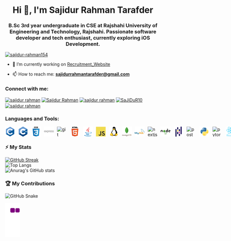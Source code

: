<h1 align="center">Hi 👋, I'm Sajidur Rahman Tarafder</h1>
<h3 align="center">B.Sc 3rd year undergraduate in CSE at Rajshahi University of Engineering and Technology, Rajshahi. Passionate software developer and tech enthusiast, currently exploring iOS Development.</h3>

<p align="left"> <a href="https://github.com/ryo-ma/github-profile-trophy"><img src="https://github-profile-trophy.vercel.app/?username=sajidur-rahman154" alt="sajidur-rahman154" /></a> </p>

- 🔭 I’m currently working on [Recruitment_Website](https://github.com/SaJiDuR-RaHmAn154/Recruitment_Website)

- 📫 How to reach me: **sajidurrahmantarafder@gmail.com**

<h3 align="left">Connect with me:</h3>
<p align="left">
<a href="https://www.linkedin.com/in/sajidur-rahman-910b28235/" target="blank"><img align="center" src="https://raw.githubusercontent.com/rahuldkjain/github-profile-readme-generator/master/src/images/icons/Social/linked-in-alt.svg" alt="sajidur rahman" height="30" width="40" /></a>
<a href="https://www.facebook.com/sajidur.rahman.3158652" target="blank"><img align="center" src="https://raw.githubusercontent.com/rahuldkjain/github-profile-readme-generator/master/src/images/icons/Social/facebook.svg" alt="Sajidur Rahman" height="30" width="40" /></a>
<a href="https://www.hackerrank.com/profile/sajidurrahmanta1" target="blank"><img align="center" src="https://raw.githubusercontent.com/rahuldkjain/github-profile-readme-generator/master/src/images/icons/Social/hackerrank.svg" alt="sajidur rahman" height="30" width="40" /></a>
<a href="https://codeforces.com/profile/sajidur10" target="blank"><img align="center" src="https://raw.githubusercontent.com/rahuldkjain/github-profile-readme-generator/master/src/images/icons/Social/codeforces.svg" alt="SaJiDuR10" height="30" width="40" /></a>
<a href="https://leetcode.com/u/sajidurrahmantarafder/" target="blank"><img align="center" src="https://raw.githubusercontent.com/rahuldkjain/github-profile-readme-generator/master/src/images/icons/Social/leet-code.svg" alt="sajidur rahman" height="30" width="40" /></a>
</p>

<h3 align="left">Languages and Tools:</h3>
<div style="display:flex; flex-direction:row; gap:10px;">
  <img height="32" width="32" src="https://raw.githubusercontent.com/devicons/devicon/master/icons/c/c-original.svg" alt="c" />
  <img height="32" width="32" src="https://raw.githubusercontent.com/devicons/devicon/master/icons/cplusplus/cplusplus-original.svg" alt="cplusplus" />
  <img height="32" width="32" src="https://raw.githubusercontent.com/devicons/devicon/master/icons/css3/css3-original-wordmark.svg" alt="css3" />
  <img height="32" width="32" src="https://raw.githubusercontent.com/devicons/devicon/master/icons/express/express-original-wordmark.svg" alt="express" />
  <img height="32" width="32" src="https://www.vectorlogo.zone/logos/git-scm/git-scm-icon.svg" alt="git" />
  <img height="32" width="32" src="https://raw.githubusercontent.com/devicons/devicon/master/icons/html5/html5-original-wordmark.svg" alt="html5" />
  <img height="32" width="32" src="https://raw.githubusercontent.com/devicons/devicon/master/icons/java/java-original.svg" alt="java" />
  <img height="32" width="32" src="https://raw.githubusercontent.com/devicons/devicon/master/icons/javascript/javascript-original.svg" alt="javascript" />
  <img height="32" width="32" src="https://raw.githubusercontent.com/devicons/devicon/master/icons/linux/linux-original.svg" alt="linux" />
  <img height="32" width="32" src="https://raw.githubusercontent.com/devicons/devicon/master/icons/mongodb/mongodb-original-wordmark.svg" alt="mongodb" />
  <img height="32" width="32" src="https://raw.githubusercontent.com/devicons/devicon/master/icons/mysql/mysql-original-wordmark.svg" alt="mysql" />
  <img height="32" width="32" src="https://cdn.worldvectorlogo.com/logos/nextjs-2.svg" alt="nextjs" />
  <img height="32" width="32" src="https://raw.githubusercontent.com/devicons/devicon/master/icons/nodejs/nodejs-original-wordmark.svg" alt="nodejs" />
  <img height="32" width="32" src="https://raw.githubusercontent.com/devicons/devicon/2ae2a900d2f041da66e950e4d48052658d850630/icons/pandas/pandas-original.svg" alt="pandas" />
  <img height="32" width="32" src="https://www.vectorlogo.zone/logos/getpostman/getpostman-icon.svg" alt="postman" />
  <img height="32" width="32" src="https://raw.githubusercontent.com/devicons/devicon/master/icons/python/python-original.svg" alt="python" />
  <img height="32" width="32" src="https://www.vectorlogo.zone/logos/pytorch/pytorch-icon.svg" alt="pytorch" />
  <img height="32" width="32" src="https://raw.githubusercontent.com/devicons/devicon/master/icons/react/react-original-wordmark.svg" alt="react" />
  <img height="32" width="32" src="https://upload.wikimedia.org/wikipedia/commons/0/05/Scikit_learn_logo_small.svg" alt="scikit_learn" />
  <img height="32" width="32" src="https://raw.githubusercontent.com/devicons/devicon/master/icons/swift/swift-original.svg" alt="swift" />
  <img height="32" width="32" src="https://www.vectorlogo.zone/logos/tailwindcss/tailwindcss-icon.svg" alt="tailwind" />
  <img height="32" width="32" src="https://www.vectorlogo.zone/logos/tensorflow/tensorflow-icon.svg" alt="tensorflow" />
  <img height="32" width="32" src="https://cdn.worldvectorlogo.com/logos/arduino-1.svg" alt="arduino" />
  <img height="32" width="32" src="https://www.vectorlogo.zone/logos/gnu_bash/gnu_bash-icon.svg" alt="bash" />
  <img height="32" width="32" src="https://raw.githubusercontent.com/devicons/devicon/master/icons/bootstrap/bootstrap-plain-wordmark.svg" alt="bootstrap" />
</div>

### ⚡ My Stats

[![GitHub Streak](https://streak-stats.demolab.com?user=sajidur-rahman154&theme=highcontrast&hide_border=true&border_radius=10&exclude_days=Fri%2CSat)](https://git.io/streak-stats)<br>
![Top Langs](https://github-readme-stats.vercel.app/api/top-langs?username=sajidur-rahman154&show_icons=true&locale=en&layout=compact&theme=vision-friendly-dark&hide_border=true&card_width=450&border_radius=10)<br>
![Anurag's GitHub stats](https://github-readme-stats.vercel.app/api?username=sajidur-rahman154&show_icons=true&locale=en&theme=vision-friendly-dark&hide_border=true&border_radius=10)

### 🏆 My Contributions

<img alt="GitHub Snake" src="https://raw.githubusercontent.com/sajidur-rahman154/sajidur-rahman154/output/github-contribution-grid-snake-dark.svg" />

![snake gif](https://github.com/SaJiDuR-RaHmAn154/SaJiDuR-RaHmAn154/blob/output/github-contribution-grid-snake.gif)


